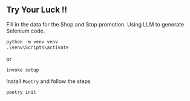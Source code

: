 ## Try Your Luck !!

Fill in the data for the Shop and Stop promotion. Using LLM to generate Selenium code.

```python
python -m venv venv
.\venv\Scripts\activate
```
or

```python
invoke setup
```

Install `Poetry` and follow the steps

```python
poetry init
```

